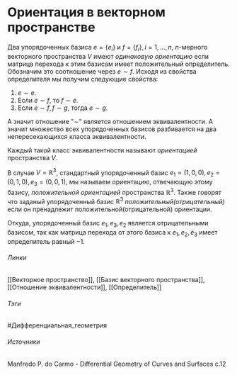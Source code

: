 # Ориентация в векторном пространстве
Два упорядоченных базиса $e=\{e_{i}\}$ и $f=\{f_{i}\},i=1,\dots,n$, $n$-мерного векторного пространства $V$ имеют *одинаковую ориентацию* если матрица перехода к этим базисам имеет положительный определитель. Обозначим это соотношение через $e\sim f$. Исходя из свойства определителя мы получим следующие свойства:
1. $e\sim e$.
2. Если $e\sim f$, то $f\sim e$.
3. Если $e\sim f,f\sim g$, тогда $e\sim g$.

А значит отношение "$\sim$" является отношением эквивалентности. А значит множество всех упорядоченных базисов разбивается на два непересекающихся класса эквивалентности.

Каждый такой класс эквивалентности называют *ориентацией* пространства $V$.

В случае $V=\mathbb{R}^3$, стандартный упорядоченный базис $e_{1}=(1,0,0),e_2=(0,1,0),e_{3}=(0,0,1)$, мы называем ориентацию, отвечающую этому базису, *положительной ориентацией* пространства $\mathbb{R}^{3}$. Также говорят что заданый упорядоченный базис $\mathbb{R}^3$ *положительный(отрицательный)* если он пренадлежит положительной(отрицательной) ориентации.

Откуда, упорядоченный базис $e_{1},e_{3},e_{2}$ является отрицательными базисом, так как матрица перехода от этого базиса к $e_{1},e_{2},e_{3}$ имеет определитель равный $-1$.
###### Линки
 [[Векторное пространство]],
 [[Базис векторного пространства]],
 [[Отношение эквивалентности]],
 [[Определитель]]
###### Тэги
 #Дифференциальная_геометрия 
###### Источники
 Manfredo P. do Carmo - Differential Geometry of Curves and Surfaces с.12